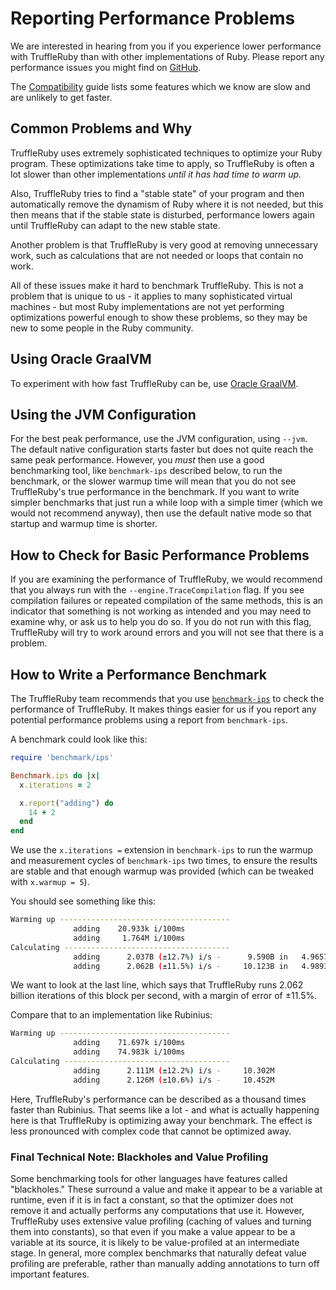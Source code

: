 # Reporting Performance Problems

We are interested in hearing from you if you experience lower performance with TruffleRuby than with other implementations of Ruby.
Please report any performance issues you might find on [GitHub](https://github.com/truffleruby/truffleruby/issues).

The [Compatibility](compatibility.md) guide lists some features which we know are slow and are unlikely to get faster.

## Common Problems and Why

TruffleRuby uses extremely sophisticated techniques to optimize your Ruby program.
These optimizations take time to apply, so TruffleRuby is often a lot slower than other implementations *until it has had time to warm up.*

Also, TruffleRuby tries to find a "stable state" of your program and then automatically remove the dynamism of Ruby where it is not needed, but this then means that if the stable state is disturbed, performance lowers again until TruffleRuby can adapt to the new stable state.

Another problem is that TruffleRuby is very good at removing unnecessary work, such as calculations that
are not needed or loops that contain no work.

All of these issues make it hard to benchmark TruffleRuby. This is not a problem that is unique to us - it applies to many sophisticated virtual machines - but most Ruby implementations are not yet performing optimizations powerful enough to show these problems, so they may be new to some people in the Ruby community.

## Using Oracle GraalVM

To experiment with how fast TruffleRuby can be, use [Oracle GraalVM](installing-truffleruby.md#oracle-graalvm-and-graalvm-community-edition).

## Using the JVM Configuration

For the best peak performance, use the JVM configuration, using `--jvm`.
The default native configuration starts faster but does not quite reach the same peak performance.
However, you *must* then use a good benchmarking tool, like `benchmark-ips` described below, to run the benchmark, or the slower
warmup time will mean that you do not see TruffleRuby's true performance in the benchmark.
If you want to write simpler benchmarks that just run a while loop with a simple timer (which we would not recommend anyway), then use the default native mode so that startup and warmup time is shorter.

## How to Check for Basic Performance Problems

If you are examining the performance of TruffleRuby, we would recommend that you always run with the `--engine.TraceCompilation` flag.
If you see compilation failures or repeated compilation of the same methods, this is an indicator that something is not working as intended and you may need to examine why, or ask us to help you do so.
If you do not run with this flag, TruffleRuby will try to work around errors and you will not see that there is a problem.

## How to Write a Performance Benchmark

The TruffleRuby team recommends that you use [`benchmark-ips`](https://github.com/evanphx/benchmark-ips) to check the performance of TruffleRuby.
It makes things easier for us if you report any potential performance problems using a report from `benchmark-ips`.

A benchmark could look like this:

```ruby
require 'benchmark/ips'

Benchmark.ips do |x|
  x.iterations = 2

  x.report("adding") do
    14 + 2
  end
end
```

We use the `x.iterations =` extension in `benchmark-ips` to run the warmup and measurement cycles of `benchmark-ips` two times, to ensure the results are stable and that enough warmup was provided (which can be tweaked with `x.warmup = 5`).

You should see something like this:

```bash
Warming up --------------------------------------
              adding    20.933k i/100ms
              adding     1.764M i/100ms
Calculating -------------------------------------
              adding      2.037B (±12.7%) i/s -      9.590B in   4.965741s
              adding      2.062B (±11.5%) i/s -     10.123B in   4.989398s
```

We want to look at the last line, which says that TruffleRuby runs 2.062 billion iterations of this block per second, with a margin of error of ±11.5%.

Compare that to an implementation like Rubinius:

```bash
Warming up --------------------------------------
              adding    71.697k i/100ms
              adding    74.983k i/100ms
Calculating -------------------------------------
              adding      2.111M (±12.2%) i/s -     10.302M
              adding      2.126M (±10.6%) i/s -     10.452M
```

Here, TruffleRuby's performance can be described as a thousand times faster than Rubinius.
That seems like a lot - and what is actually happening here is that TruffleRuby is optimizing
away your benchmark.
The effect is less pronounced with complex code that cannot be optimized away.

### Final Technical Note: Blackholes and Value Profiling

Some benchmarking tools for other languages have features called "blackholes."
These surround a value and make it appear to be a variable at runtime, even if it is in fact a constant, so that the optimizer does not remove it and actually performs any computations that use it.
However, TruffleRuby uses extensive value profiling (caching of values and turning them into constants), so that even if you make a value appear to be a variable at its source, it is likely to be value-profiled at an intermediate stage.
In general, more complex benchmarks that naturally defeat value profiling are preferable, rather than manually adding annotations to turn off important features.
